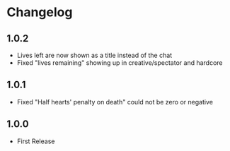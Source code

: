 # Changelog

## 1.0.2
* Lives left are now shown as a title instead of the chat
* Fixed "lives remaining" showing up in creative/spectator and hardcore

## 1.0.1
* Fixed "Half hearts' penalty on death" could not be zero or negative

## 1.0.0
* First Release
